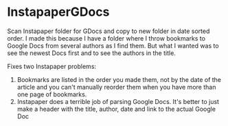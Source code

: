 # InstapaperGDocs
Scan Instapaper folder for GDocs and copy to new folder in date sorted order.
I made this because I have a folder where I throw bookmarks to Google Docs from several authors as I find them. But what I wanted was to see the newest Docs first and to see the authors in the title.

Fixes two Instapaper problems:
1. Bookmarks are listed in the order you made them, not by the date of the article and you can't manually reorder them when you have more than one page of bookmarks.
2. Instapaper does a terrible job of parsing Google Docs. It's better to just make a header with the title, author, date and link to the actual Google Doc

